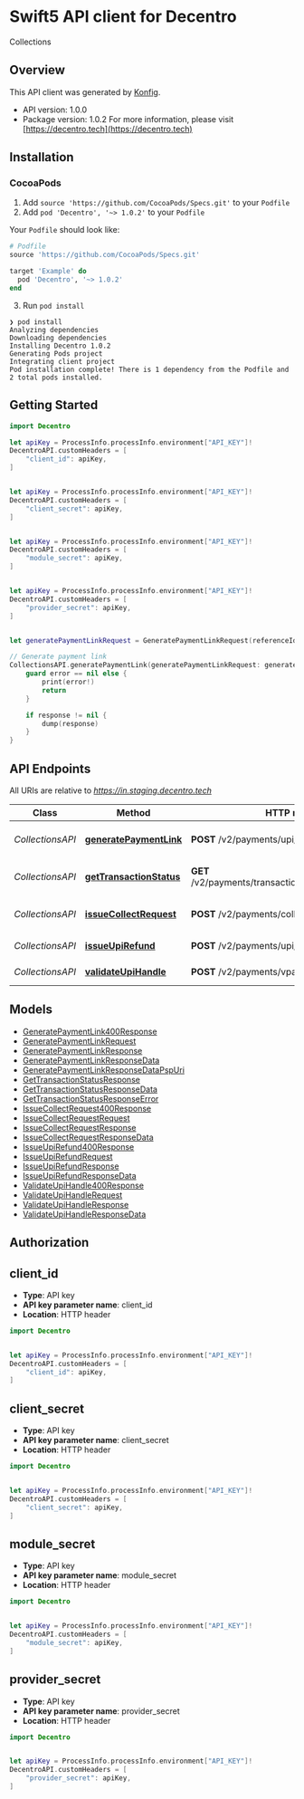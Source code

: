 # Swift5 API client for Decentro

Collections

## Overview
This API client was generated by [Konfig](https://konfigthis.com).

- API version: 1.0.0
- Package version: 1.0.2
For more information, please visit [https://decentro.tech](https://decentro.tech)

## Installation

### CocoaPods

1. Add `source 'https://github.com/CocoaPods/Specs.git'` to your `Podfile`
2. Add `pod 'Decentro', '~> 1.0.2'` to your `Podfile`

Your `Podfile` should look like:
```ruby
# Podfile
source 'https://github.com/CocoaPods/Specs.git'

target 'Example' do
  pod 'Decentro', '~> 1.0.2'
end
```
3. Run `pod install`

```shell
❯ pod install
Analyzing dependencies
Downloading dependencies
Installing Decentro 1.0.2
Generating Pods project
Integrating client project
Pod installation complete! There is 1 dependency from the Podfile and 2 total pods installed.
```

## Getting Started

```swift
import Decentro

let apiKey = ProcessInfo.processInfo.environment["API_KEY"]!
DecentroAPI.customHeaders = [
    "client_id": apiKey,
]


let apiKey = ProcessInfo.processInfo.environment["API_KEY"]!
DecentroAPI.customHeaders = [
    "client_secret": apiKey,
]


let apiKey = ProcessInfo.processInfo.environment["API_KEY"]!
DecentroAPI.customHeaders = [
    "module_secret": apiKey,
]


let apiKey = ProcessInfo.processInfo.environment["API_KEY"]!
DecentroAPI.customHeaders = [
    "provider_secret": apiKey,
]


let generatePaymentLinkRequest = GeneratePaymentLinkRequest(referenceId: "referenceId_example", payeeAccount: "payeeAccount_example", amount: 123, purposeMessage: "purposeMessage_example", generateQr: 123, expiryTime: 123, customizedQrWithLogo: 123, generateUri: 123) // GeneratePaymentLinkRequest | 

// Generate payment link
CollectionsAPI.generatePaymentLink(generatePaymentLinkRequest: generatePaymentLinkRequest) { (response, error) in
    guard error == nil else {
        print(error!)
        return
    }

    if response != nil {
        dump(response)
    }
}

```

## API Endpoints

All URIs are relative to *https://in.staging.decentro.tech*

Class | Method | HTTP request | Description
------------ | ------------- | ------------- | -------------
*CollectionsAPI* | [**generatePaymentLink**](docs/CollectionsAPI.md#generatepaymentlink) | **POST** /v2/payments/upi/link | Generate payment link
*CollectionsAPI* | [**getTransactionStatus**](docs/CollectionsAPI.md#gettransactionstatus) | **GET** /v2/payments/transaction/{transaction_id}/status | Get transaction status
*CollectionsAPI* | [**issueCollectRequest**](docs/CollectionsAPI.md#issuecollectrequest) | **POST** /v2/payments/collection | Issue collect request
*CollectionsAPI* | [**issueUpiRefund**](docs/CollectionsAPI.md#issueupirefund) | **POST** /v2/payments/upi/refund | Issue UPI Refund
*CollectionsAPI* | [**validateUpiHandle**](docs/CollectionsAPI.md#validateupihandle) | **POST** /v2/payments/vpa/validate | Validate UPI handle


## Models

 - [GeneratePaymentLink400Response](docs/GeneratePaymentLink400Response.md)
 - [GeneratePaymentLinkRequest](docs/GeneratePaymentLinkRequest.md)
 - [GeneratePaymentLinkResponse](docs/GeneratePaymentLinkResponse.md)
 - [GeneratePaymentLinkResponseData](docs/GeneratePaymentLinkResponseData.md)
 - [GeneratePaymentLinkResponseDataPspUri](docs/GeneratePaymentLinkResponseDataPspUri.md)
 - [GetTransactionStatusResponse](docs/GetTransactionStatusResponse.md)
 - [GetTransactionStatusResponseData](docs/GetTransactionStatusResponseData.md)
 - [GetTransactionStatusResponseError](docs/GetTransactionStatusResponseError.md)
 - [IssueCollectRequest400Response](docs/IssueCollectRequest400Response.md)
 - [IssueCollectRequestRequest](docs/IssueCollectRequestRequest.md)
 - [IssueCollectRequestResponse](docs/IssueCollectRequestResponse.md)
 - [IssueCollectRequestResponseData](docs/IssueCollectRequestResponseData.md)
 - [IssueUpiRefund400Response](docs/IssueUpiRefund400Response.md)
 - [IssueUpiRefundRequest](docs/IssueUpiRefundRequest.md)
 - [IssueUpiRefundResponse](docs/IssueUpiRefundResponse.md)
 - [IssueUpiRefundResponseData](docs/IssueUpiRefundResponseData.md)
 - [ValidateUpiHandle400Response](docs/ValidateUpiHandle400Response.md)
 - [ValidateUpiHandleRequest](docs/ValidateUpiHandleRequest.md)
 - [ValidateUpiHandleResponse](docs/ValidateUpiHandleResponse.md)
 - [ValidateUpiHandleResponseData](docs/ValidateUpiHandleResponseData.md)


## Authorization


## client_id

- **Type**: API key
- **API key parameter name**: client_id
- **Location**: HTTP header

```swift 
import Decentro


let apiKey = ProcessInfo.processInfo.environment["API_KEY"]!
DecentroAPI.customHeaders = [
    "client_id": apiKey,
]
```

## client_secret

- **Type**: API key
- **API key parameter name**: client_secret
- **Location**: HTTP header

```swift 
import Decentro


let apiKey = ProcessInfo.processInfo.environment["API_KEY"]!
DecentroAPI.customHeaders = [
    "client_secret": apiKey,
]
```

## module_secret

- **Type**: API key
- **API key parameter name**: module_secret
- **Location**: HTTP header

```swift 
import Decentro


let apiKey = ProcessInfo.processInfo.environment["API_KEY"]!
DecentroAPI.customHeaders = [
    "module_secret": apiKey,
]
```

## provider_secret

- **Type**: API key
- **API key parameter name**: provider_secret
- **Location**: HTTP header

```swift 
import Decentro


let apiKey = ProcessInfo.processInfo.environment["API_KEY"]!
DecentroAPI.customHeaders = [
    "provider_secret": apiKey,
]
```

